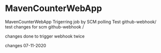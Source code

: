 # MavenCounterWebApp
MavenCounterWebApp
Trigerring job by SCM polling Test
github-webhook/
test changes for scm
github-webhook /

changes done to trigger webhook twice

changes 07-11-2020
